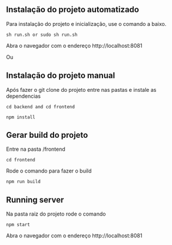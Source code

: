## Instalação do projeto automatizado

Para instalação do projeto e inicialização, use o comando a baixo.
```
sh run.sh or sudo sh run.sh
```
Abra o navegador com o endereço http://localhost:8081

Ou

## Instalação do projeto manual

Após fazer o git clone do projeto
entre nas pastas e instale as dependencias
```
cd backend and cd frontend
```

```
npm install
```

## Gerar build do projeto

Entre na pasta /frontend
```
cd frontend
```

Rode o comando para fazer o build
```
npm run build
```

## Running server

Na pasta raiz do projeto rode o comando
```
npm start
```

Abra o navegador com o endereço http://localhost:8081
